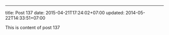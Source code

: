 ---
title: Post 137
date: 2015-04-21T17:24:02+07:00
updated: 2014-05-22T14:33:51+07:00

This is content of post 137
